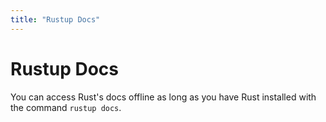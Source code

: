 ```yaml
---
title: "Rustup Docs"
---
```


# Rustup Docs

You can access Rust\'s docs offline as long as you have Rust installed
with the command `rustup docs`.
